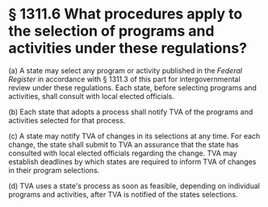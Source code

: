 # § 1311.6   What procedures apply to the selection of programs and activities under these regulations?

(a) A state may select any program or activity published in the _Federal Register_ in accordance with § 1311.3 of this part for intergovernmental review under these regulations. Each state, before selecting programs and activities, shall consult with local elected officials. 


(b) Each state that adopts a process shall notify TVA of the programs and activities selected for that process. 


(c) A state may notify TVA of changes in its selections at any time. For each change, the state shall submit to TVA an assurance that the state has consulted with local elected officials regarding the change. TVA may establish deadlines by which states are required to inform TVA of changes in their program selections. 


(d) TVA uses a state's process as soon as feasible, depending on individual programs and activities, after TVA is notified of the states selections. 




